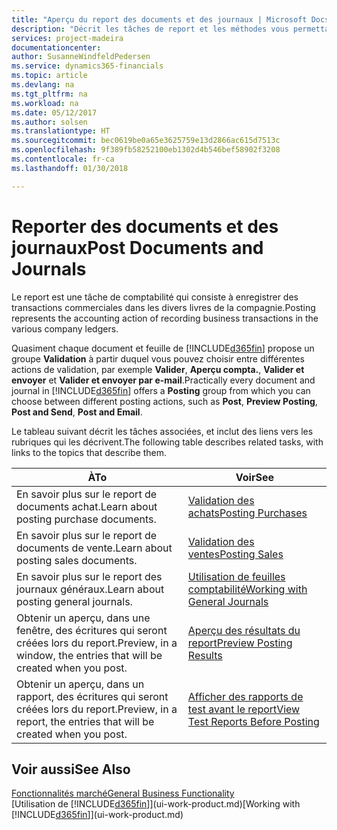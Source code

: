 ```yaml
---
title: "Aperçu du report des documents et des journaux | Microsoft Docs"
description: "Décrit les tâches de report et les méthodes vous permettant de reporter des documents et des journaux."
services: project-madeira
documentationcenter: 
author: SusanneWindfeldPedersen
ms.service: dynamics365-financials
ms.topic: article
ms.devlang: na
ms.tgt_pltfrm: na
ms.workload: na
ms.date: 05/12/2017
ms.author: solsen
ms.translationtype: HT
ms.sourcegitcommit: bec0619be0a65e3625759e13d2866ac615d7513c
ms.openlocfilehash: 9f389fb58252100eb1302d4b546bef58902f3208
ms.contentlocale: fr-ca
ms.lasthandoff: 01/30/2018

---
```

# <a name="post-documents-and-journals"></a><span data-ttu-id="fd04c-103">Reporter des documents et des journaux</span><span class="sxs-lookup"><span data-stu-id="fd04c-103">Post Documents and Journals</span></span>
<span data-ttu-id="fd04c-104">Le report est une tâche de comptabilité qui consiste à enregistrer des transactions commerciales dans les divers livres de la compagnie.</span><span class="sxs-lookup"><span data-stu-id="fd04c-104">Posting represents the accounting action of recording business transactions in the various company ledgers.</span></span>

<span data-ttu-id="fd04c-105">Quasiment chaque document et feuille de [!INCLUDE[d365fin](includes/d365fin_md.md)] propose un groupe **Validation** à partir duquel vous pouvez choisir entre différentes actions de validation, par exemple **Valider**, **Aperçu compta.**, **Valider et envoyer** et **Valider et envoyer par e-mail**.</span><span class="sxs-lookup"><span data-stu-id="fd04c-105">Practically every document and journal in [!INCLUDE[d365fin](includes/d365fin_md.md)] offers a **Posting** group from which you can choose between different posting actions, such as **Post**, **Preview Posting**, **Post and Send**, **Post and Email**.</span></span>

<span data-ttu-id="fd04c-106">Le tableau suivant décrit les tâches associées, et inclut des liens vers les rubriques qui les décrivent.</span><span class="sxs-lookup"><span data-stu-id="fd04c-106">The following table describes related tasks, with links to the topics that describe them.</span></span>

| <span data-ttu-id="fd04c-107">À</span><span class="sxs-lookup"><span data-stu-id="fd04c-107">To</span></span> | <span data-ttu-id="fd04c-108">Voir</span><span class="sxs-lookup"><span data-stu-id="fd04c-108">See</span></span> |
| --- | --- |
| <span data-ttu-id="fd04c-109">En savoir plus sur le report de documents achat.</span><span class="sxs-lookup"><span data-stu-id="fd04c-109">Learn about posting purchase documents.</span></span> |[<span data-ttu-id="fd04c-110">Validation des achats</span><span class="sxs-lookup"><span data-stu-id="fd04c-110">Posting Purchases</span></span>](ui-post-purchases.md) |
| <span data-ttu-id="fd04c-111">En savoir plus sur le report de documents de vente.</span><span class="sxs-lookup"><span data-stu-id="fd04c-111">Learn about posting sales documents.</span></span> |[<span data-ttu-id="fd04c-112">Validation des ventes</span><span class="sxs-lookup"><span data-stu-id="fd04c-112">Posting Sales</span></span>](ui-post-sales.md) |
| <span data-ttu-id="fd04c-113">En savoir plus sur le report des journaux généraux.</span><span class="sxs-lookup"><span data-stu-id="fd04c-113">Learn about posting general journals.</span></span> |[<span data-ttu-id="fd04c-114">Utilisation de feuilles comptabilité</span><span class="sxs-lookup"><span data-stu-id="fd04c-114">Working with General Journals</span></span>](ui-work-general-journals.md) |
| <span data-ttu-id="fd04c-115">Obtenir un aperçu, dans une fenêtre, des écritures qui seront créées lors du report.</span><span class="sxs-lookup"><span data-stu-id="fd04c-115">Preview, in a window, the entries that will be created when you post.</span></span> |[<span data-ttu-id="fd04c-116">Aperçu des résultats du report</span><span class="sxs-lookup"><span data-stu-id="fd04c-116">Preview Posting Results</span></span>](ui-how-preview-post-results.md) |
| <span data-ttu-id="fd04c-117">Obtenir un aperçu, dans un rapport, des écritures qui seront créées lors du report.</span><span class="sxs-lookup"><span data-stu-id="fd04c-117">Preview, in a report, the entries that will be created when you post.</span></span> |[<span data-ttu-id="fd04c-118">Afficher des rapports de test avant le report</span><span class="sxs-lookup"><span data-stu-id="fd04c-118">View Test Reports Before Posting</span></span>](ui-how-view-test-reports-posting.md) |

## <a name="see-also"></a><span data-ttu-id="fd04c-119">Voir aussi</span><span class="sxs-lookup"><span data-stu-id="fd04c-119">See Also</span></span>
[<span data-ttu-id="fd04c-120">Fonctionnalités marché</span><span class="sxs-lookup"><span data-stu-id="fd04c-120">General Business Functionality</span></span>](ui-across-business-areas.md)  
<span data-ttu-id="fd04c-121">[Utilisation de [!INCLUDE[d365fin](includes/d365fin_md.md)]](ui-work-product.md)</span><span class="sxs-lookup"><span data-stu-id="fd04c-121">[Working with [!INCLUDE[d365fin](includes/d365fin_md.md)]](ui-work-product.md)</span></span>


